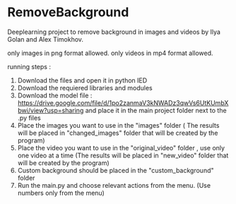 # RemoveBackground
Deeplearning project to remove background in images and videos by Ilya Golan and Alex Timokhov.

only images in png format allowed. only videos in mp4 format allowed.

running steps : 

  1) Download the files and open it in python IED
  2) Download the requiered libraries and modules
  3) Download the model file : https://drive.google.com/file/d/1po2zanmaV3kNWADz3qwVs6UtKUmbXbwi/view?usp=sharing and place it in the main project folder next to the .py files
  4) Place the images you want to use in the "images" folder ( The results will be placed in "changed_images" folder that will be created by the program)
  5) Place the video you want to use in the "original_video" folder , use only one video at a time (The results will be placed in "new_video" folder that will be created by the program)
  6) Custom background should be placed in the "custom_background" folder
  7) Run the main.py and choose relevant actions from the menu. (Use numbers only from the menu)



